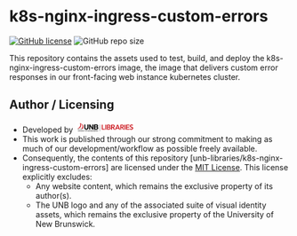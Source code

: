# k8s-nginx-ingress-custom-errors
[![GitHub license](https://img.shields.io/github/license/unb-libraries/k8s-nginx-ingress-custom-errors)](https://github.com/unb-libraries/k8s-nginx-ingress-custom-errors/blob/dev/LICENSE) ![GitHub repo size](https://img.shields.io/github/repo-size/unb-libraries/k8s-nginx-ingress-custom-errors)

This repository contains the assets used to test, build, and deploy the k8s-nginx-ingress-custom-errors image, the image that delivers custom error responses in our front-facing web instance kubernetes cluster.

## Author / Licensing
- Developed by [![UNB Libraries](https://github.com/unb-libraries/assets/raw/master/unblibbadge.png "UNB Libraries")](https://lib.unb.ca/)
- This work is published through our strong commitment to making as much of our development/workflow as possible freely available.
- Consequently, the contents of this repository [unb-libraries/k8s-nginx-ingress-custom-errors] are licensed under the [MIT License](http://opensource.org/licenses/mit-license.html). This license explicitly excludes:
   - Any website content, which remains the exclusive property of its author(s).
   - The UNB logo and any of the associated suite of visual identity assets, which remains the exclusive property of the University of New Brunswick.
